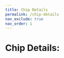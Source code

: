 ```yaml
---
title: Chip Details
permalink: /chip-details
nav_exclude: true
nav_order: 1
---
```


<h1>Chip Details: <span id="chip-name"></span></h1>

<script src="{{ site.baseurl }}/assets/js/script.js"></script>

<span style="width:100%" id="chip-description"></span>



